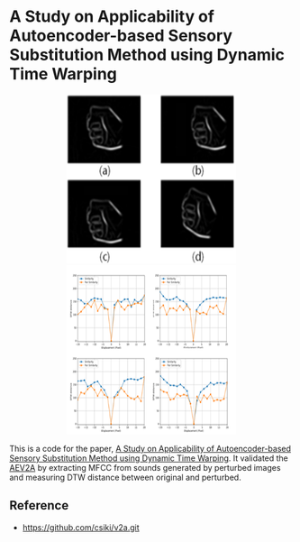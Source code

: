 # A Study on Applicability of Autoencoder-based Sensory Substitution Method using Dynamic Time Warping

<center><img src="./SS_figure1.png" width="300" height="300"></center>
<center><img src="./SS_figure2.png" width="300" height="300"></center>

 This is a code for the paper, [A Study on Applicability of Autoencoder-based Sensory Substitution Method using Dynamic Time Warping](./paper.pdf). It validated the [AEV2A](https://github.com/csiki/v2a.git) by extracting MFCC from sounds generated by perturbed images and measuring DTW distance between original and perturbed.
 
 ## Reference
 + https://github.com/csiki/v2a.git

